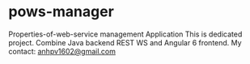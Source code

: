 # pows-manager
Properties-of-web-service management Application
This is dedicated project. Combine Java backend REST WS and Angular 6 frontend.
My contact: anhpv1602@gmail.com
